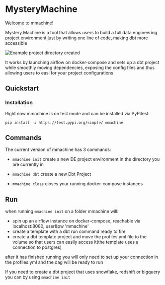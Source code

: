 # MysteryMachine
Welcome to mmachine! 

Mystery Machine is a tool that allows users to build a full data engineering project environment
just by writing one line of code, making dbt more accessible

![Example project directory created](./example_dir.png)


It works by launching airflow on docker-compose and sets up a dbt project while smoothly moving dependencies,
exposing the config files and thus allowing users to easi for your project configurations

## Quickstart

### Installation

Right now mmachine is on test mode and can be installed via PyPitest:

`
pip install -i https://test.pypi.org/simple/ mmachine
`

## Commands

The current version of mmachine has 3 commands:

- `
mmachine init
`
  create a new DE project environment in the directory you are currently in

- `
mmachine dbt
`
  create a new Dbt Project

- `
mmachine close
`
  closes your running docker-compose instances

## Run

when running 
`
mmachine init
`
 on a folder mmachine will:

 - spin up an airflow instance on docker-compose, reachable via localhost:8080, user&pw 'mmachine'
 - create a template with a dbt run command ready to fire
 - create a dbt template project and move the profiles.yml file to the volume so that users can easily access it(the template uses a connection to postgres)

after it has finished running you will only need to set up your connection in the profiles.yml and the dag will be ready to run

If you need to create a dbt project that uses snowflake, redshift or bigquery you can by using 
`
mmachine init
`
